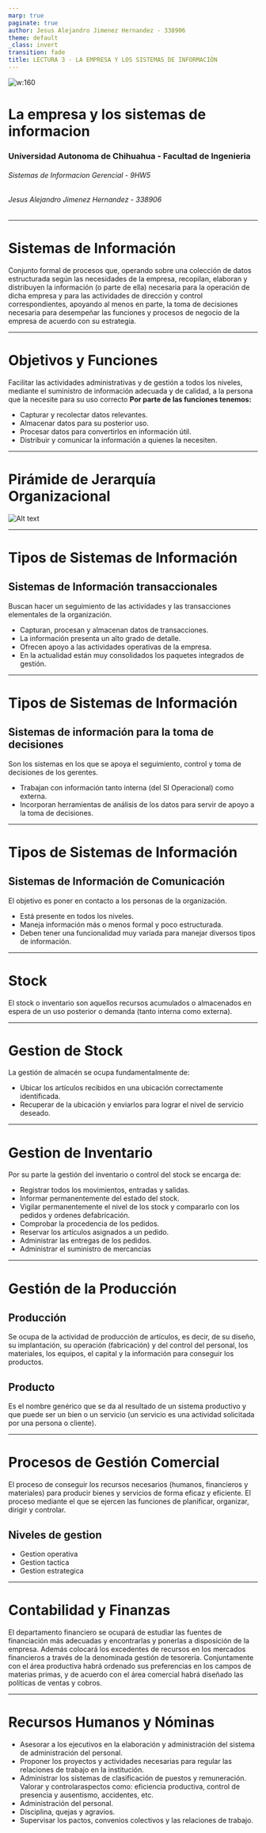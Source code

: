 ```yaml
---
marp: true
paginate: true
author: Jesus Alejandro Jimenez Hernandez - 338906
theme: default
_class: invert
transition: fade
title: LECTURA 3 - LA EMPRESA Y LOS SISTEMAS DE INFORMACIÓN
---
```


![w:160](https://uach.mx/assets/media/publications/2023/4/5367_simbolos-universitarios/fing-escudo.svg)

# **La empresa y los sistemas de informacion**

### Universidad Autonoma de Chihuahua - Facultad de Ingenieria

###### Sistemas de Informacion Gerencial - 9HW5

###### Jesus Alejandro Jimenez Hernandez - 338906

---

# Sistemas de Información

Conjunto formal de procesos que, operando sobre una colección de datos estructurada según las necesidades de la empresa, recopilan, elaboran y distribuyen la información (o parte de ella) necesaria para la operación de dicha empresa y para las actividades de dirección y control correspondientes, apoyando al menos en parte, la toma de decisiones necesaria para desempeñar las funciones y procesos de negocio de la empresa de acuerdo con su estrategia.

---

# Objetivos y Funciones

Facilitar las actividades administrativas y de gestión a todos los niveles, mediante el suministro de información adecuada y de calidad, a la persona que la necesite para su uso correcto
**Por parte de las funciones tenemos:**

- Capturar y recolectar datos relevantes.
- Almacenar datos para su posterior uso.
- Procesar datos para convertirlos en información útil.
- Distribuir y comunicar la información a quienes la necesiten.

---

# Pirámide de Jerarquía Organizacional

![Alt text](jerarquia.png)

---

# Tipos de Sistemas de Información

## Sistemas de Información transaccionales

Buscan hacer un seguimiento de las actividades y las transacciones elementales de la organización.

- Capturan, procesan y almacenan datos de transacciones.
- La información presenta un alto grado de detalle.
- Ofrecen apoyo a las actividades operativas de la empresa.
- En la actualidad están muy consolidados los paquetes integrados de gestión.

---

# Tipos de Sistemas de Información

## Sistemas de información para la toma de decisiones

Son los sistemas en los que se apoya el seguimiento, control y toma de decisiones de los gerentes.

- Trabajan con información tanto interna (del SI Operacional) como externa.
- Incorporan herramientas de análisis de los datos para servir de apoyo a la toma de decisiones.

---

# Tipos de Sistemas de Información

## Sistemas de Información de Comunicación

El objetivo es poner en contacto a los personas de la organización.

- Está presente en todos los niveles.
- Maneja información más o menos formal y poco estructurada.
- Deben tener una funcionalidad muy variada para manejar diversos tipos de información.

---

# Stock

El stock o inventario son aquellos recursos acumulados o almacenados en espera de un uso posterior o
demanda (tanto interna como externa).

---

# Gestion de Stock

La gestión de almacén se ocupa fundamentalmente de:

- Ubicar los artículos recibidos en una ubicación correctamente identificada.
- Recuperar de la ubicación y enviarlos para lograr el nivel de servicio deseado.

---

# Gestion de Inventario

Por su parte la gestión del inventario o control del stock se encarga de:

- Registrar todos los movimientos, entradas y salidas.
- Informar permanentemente del estado del stock.
- Vigilar permanentemente el nivel de los stock y compararlo con los pedidos y ordenes defabricación.
- Comprobar la procedencia de los pedidos.
- Reservar los artículos asignados a un pedido.
- Administrar las entregas de los pedidos.
- Administrar el suministro de mercancías

---

# Gestión de la Producción

## Producción

Se ocupa de la actividad de producción de artículos, es decir, de su diseño, su implantación, su operación (fabricación) y del control del personal, los materiales, los equipos, el capital y la información para conseguir los productos.

## Producto

Es el nombre genérico que se da al resultado de un sistema productivo y que puede ser un bien o un servicio (un servicio es una actividad solicitada por una persona o cliente).

---

# Procesos de Gestión Comercial

El proceso de conseguir los recursos necesarios (humanos, financieros y materiales) para producir bienes y servicios de forma eficaz y eficiente. El proceso mediante el que se ejercen las funciones de planificar, organizar, dirigir y controlar.

## Niveles de gestion

- Gestion operativa
- Gestion tactica
- Gestion estrategica

---

# Contabilidad y Finanzas

El departamento financiero se ocupará de estudiar las fuentes de financiación más adecuadas y encontrarlas y ponerlas a disposición de la empresa. Además colocará los excedentes de recursos en los mercados financieros a través de la denominada gestión de tesorería. Conjuntamente con el área productiva habrá ordenado sus preferencias en los campos de materias primas, y de acuerdo con el área comercial habrá diseñado las políticas de ventas y cobros.

---

# Recursos Humanos y Nóminas

- Asesorar a los ejecutivos en la elaboración y administración del sistema de administración del personal.
- Proponer los proyectos y actividades necesarias para regular las relaciones de trabajo en la institución.
- Administrar los sistemas de clasificación de puestos y remuneración. Valorar y controlaraspectos como: eficiencia productiva, control de presencia y ausentismo, accidentes, etc.
- Administración del personal.
- Disciplina, quejas y agravios.
- Supervisar los pactos, convenios colectivos y las relaciones de trabajo.
